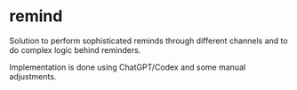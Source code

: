
# remind

Solution to perform sophisticated reminds through different channels and to do complex logic behind reminders.

Implementation is done using ChatGPT/Codex and some manual adjustments.

